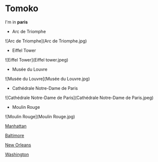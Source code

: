 # Tomoko

I'm in **paris**

- Arc de Triomphe

![Arc de Triomphe](Arc de Triomphe.jpg)

- Eiffel Tower

![Eiffel Tower](Eiffel tower.jpeg)

- Musée du Louvre

![Musée du Louvre](Musée du Louvre.jpg)

- Cathédrale Notre-Dame de Paris

![Cathédrale Notre-Dame de Paris](Cathédrale Notre-Dame de Paris.jpeg)

- Moulin Rouge

![Moulin Rouge](Moulin Rouge.jpg)

[Manhattan](index.html)

[Baltimore](baltimore.html)

[New Orleans](newOrleans.html)

[Washington](washington.html)
